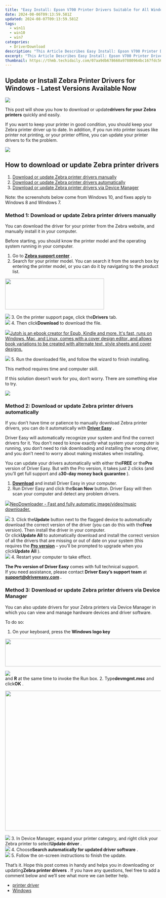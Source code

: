 ```yaml
---
title: "Easy Install: Epson V700 Printer Drivers Suitable for All Windows Versions (7, 8.1 & 10)"
date: 2024-08-06T09:13:59.581Z
updated: 2024-08-07T09:13:59.581Z
tags:
  - win11
  - win10
  - win7
categories:
  - DriverDownload
description: "This Article Describes Easy Install: Epson V700 Printer Drivers Suitable for All Windows Versions (7, 8.1 & 10)"
excerpt: "This Article Describes Easy Install: Epson V700 Printer Drivers Suitable for All Windows Versions (7, 8.1 & 10)"
thumbnail: https://thmb.techidaily.com/07aa9db678660a97880964bc167fdc56576717cff44f3bc475a8394ebc44ab3d.jpg
---
```


## Update or Install Zebra Printer Drivers for Windows - Latest Versions Available Now

![](https://images.drivereasy.com/wp-content/uploads/2018/09/img_5b9f6cbdefe12.jpg)

 This post will show you how to download or update**drivers for your Zebra printers** quickly and easily.

 If you want to keep your printer in good condition, you should keep your Zebra printer driver up to date. In addition, if you run into printer issues like printer not printing, or your printer offline, you can update your printer drivers to fix the problem.

<!-- affiliate ads begin -->
<a href="https://estore.winxdvd.com/order/checkout.php?PRODS=1412049&QTY=1&AFFILIATE=108875&CART=1"><img src="https://www.winxdvd.com/affiliate/new-banner/pt-200x200.jpg" border="0"></a>
<!-- affiliate ads end -->
## How to download or update Zebra printer drivers

1. [Download or update Zebra printer drivers manually](https://tools.techidaily.com/drivereasy/download/)
2. [Download or update Zebra printer drivers automatically](https://tools.techidaily.com/drivereasy/download/)
3. [Download or update Zebra printer drivers via Device Manager](https://tools.techidaily.com/drivereasy/download/)

 Note: the screenshots below come from Windows 10, and fixes apply to Windows 8 and Windows 7.

### Method 1: Download or update Zebra printer drivers manually

 You can download the driver for your printer from the Zebra website, and manually install it in your computer.

 Before starting, you should know the printer model and the operating system running in your computer.

1. Go to **[Zebra support center](https://www.zebra.com/us/en/support-downloads.html)**  .
2. Search for your printer model. You can search it from the search box by entering the printer model, or you can do it by navigating to the product list.  
<!-- affiliate ads begin -->
<a href="https://godlikehost.sjv.io/c/5597632/1920054/21774" target="_top" id="1920054"><img src="//a.impactradius-go.com/display-ad/21774-1920054" border="0" alt="" width="320" height="100"/></a><img height="0" width="0" src="https://imp.pxf.io/i/5597632/1920054/21774" style="position:absolute;visibility:hidden;" border="0" />
<!-- affiliate ads end -->
![](https://images.drivereasy.com/wp-content/uploads/2018/09/img_5b9f6d5aa80f5.jpg)
3. On the printer support page, click the**Drivers** tab.  
![](https://images.drivereasy.com/wp-content/uploads/2018/09/img_5b9f6d8293034.jpg)
4. Then click**Download** to download the file.  
<!-- affiliate ads begin -->
<a href="https://secure.2checkout.com/order/checkout.php?PRODS=4694919&QTY=1&AFFILIATE=108875&CART=1"><img src="https://secure.avangate.com/images/merchant/bccefcc1b1eee9eca3ae4f5c1a281482/products/jutoh-logo-1200x1600.jpg" border="0">Jutoh is an ebook creator for Epub, Kindle and more. It's fast, runs on Windows, Mac, and Linux, comes with a cover design editor, and allows book variations to be created with alternate text, style sheets and cover designs. </a>
<!-- affiliate ads end -->
![](https://images.drivereasy.com/wp-content/uploads/2018/09/img_5b9f6dac63bae.jpg)
5. Run the downloaded file, and follow the wizard to finish installing.

This method requires time and computer skill.

 If this solution doesn’t work for you, don’t worry. There are something else to try.

<!-- affiliate ads begin -->
<a href="https://store.absolute.com/order/checkout.php?PRODS=4601998&QTY=1&AFFILIATE=108875&CART=1"><img src="https://secure.avangate.com/images/merchant/ef70e26a0b5da778eda3f48014d087cd/728x90_larger-shield.jpg" border="0"></a>
<!-- affiliate ads end -->
### Method 2: Download or update Zebra printer drivers automatically

 If you don’t have time or patience to manually download Zebra printer drivers, you can do it automatically with **[Driver Easy](https://tools.techidaily.com/drivereasy/download/)**  .

 Driver Easy will automatically recognize your system and find the correct drivers for it. You don’t need to know exactly what system your computer is running, you don’t need to risk downloading and installing the wrong driver, and you don’t need to worry about making mistakes when installing.

 You can update your drivers automatically with either the**FREE** or the**Pro** version of Driver Easy. But with the Pro version, it takes just 2 clicks (and you’ll get full support and a**30-day money back guarantee** ).

1. [**Download**](https://tools.techidaily.com/drivereasy/download/) and install Driver Easy in your computer.
2. Run Driver Easy and click the**Scan Now** button. Driver Easy will then scan your computer and detect any problem drivers.  
<!-- affiliate ads begin -->
<a href="https://secure.2checkout.com/order/checkout.php?PRODS=4559731&QTY=1&AFFILIATE=108875&CART=1"><img src="http://www.neowise.com/images/nd-ss-w200.jpg" border="0">NeoDownloader - Fast and fully automatic image/video/music downloader. </a>
<!-- affiliate ads end -->
![](https://images.drivereasy.com/wp-content/uploads/2018/09/img_5b9f6f9dadd64.jpg)
3. Click the**Update** button next to the flagged device to automatically download the correct version of the driver (you can do this with the**Free** version). Then install the driver in your computer.  
 Or click**Update All** to automatically download and install the correct version of all the drivers that are missing or out of date on your system (this requires the **[Pro version](https://tools.techidaily.com/drivereasy/download/)**  – you’ll be prompted to upgrade when you click**Update All** ).  
![](https://images.drivereasy.com/wp-content/uploads/2018/09/img_5b9f701f932e9.jpg)
4. Restart your computer to take effect.

**The Pro version of Driver Easy** comes with full technical support.  
 If you need assistance, please contact **Driver Easy’s support team** at **[support@drivereasy.com](https://tools.techidaily.com/drivereasy/download/) .**

### Method 3: Download or update Zebra printer drivers via Device Manager

 You can also update drivers for your Zebra printers via Device Manager in which you can view and manage hardware devices and driver software.

To do so:

1. On your keyboard, press the **Windows logo key**  
<!-- affiliate ads begin -->
<a href="https://laganoo.pxf.io/c/5597632/1657399/16446" target="_top" id="1657399"><img src="//a.impactradius-go.com/display-ad/16446-1657399" border="0" alt="" width="728" height="90"/></a><img height="0" width="0" src="https://imp.pxf.io/i/5597632/1657399/16446" style="position:absolute;visibility:hidden;" border="0" />
<!-- affiliate ads end -->
**![](https://images.drivereasy.com/wp-content/uploads/2017/09/img_59b0b16974940.png)**  
 and **R**  at the same time to invoke the Run box.
2. Type**devmgmt.msc** and click**OK** .  
<!-- affiliate ads begin -->
<a href="https://ukaidot.sjv.io/c/5597632/1793234/19578" target="_top" id="1793234"><img src="//a.impactradius-go.com/display-ad/19578-1793234" border="0" alt="" width="678" height="452"/></a><img height="0" width="0" src="https://imp.pxf.io/i/5597632/1793234/19578" style="position:absolute;visibility:hidden;" border="0" />
<!-- affiliate ads end -->
![](https://images.drivereasy.com/wp-content/uploads/2018/09/img_5b90cabe00ddb.png)
3. In Device Manager, expand your printer category, and right click your Zebra printer to select**Update driver** .  
![](https://images.drivereasy.com/wp-content/uploads/2018/09/img_5b90ce12a7cab.png)
4. Choose**Search automatically for updated driver software** .  
![](https://images.drivereasy.com/wp-content/uploads/2018/09/img_5b90ce3ebb24f.jpg)
5. Follow the on-screen instructions to finish the update.

 That’s it. Hope this post comes in handy and helps you in downloading or updating**Zebra printer drivers** . If you have any questions, feel free to add a comment below and we’ll see what more we can better help.

* [printer driver](https://tools.techidaily.com/drivereasy/download/)
* [Windows](https://tools.techidaily.com/drivereasy/download/)

<ins class="adsbygoogle"
     style="display:block"
     data-ad-format="autorelaxed"
     data-ad-client="ca-pub-7571918770474297"
     data-ad-slot="1223367746"></ins>



<ins class="adsbygoogle"
     style="display:block"
     data-ad-client="ca-pub-7571918770474297"
     data-ad-slot="8358498916"
     data-ad-format="auto"
     data-full-width-responsive="true"></ins>
